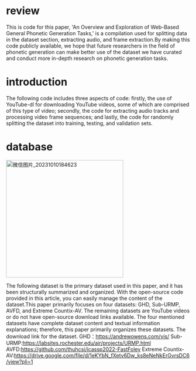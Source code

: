 # review
This is code for this paper, 'An Overview and Exploration of Web-Based General Phonetic Generation Tasks,' is a compilation used for splitting data in the dataset section, extracting audio, and frame extraction.By making this code publicly available, we hope that future researchers in the field of phonetic generation can make better use of the dataset we have curated and conduct more in-depth research on phonetic generation tasks.
# introduction
The following code includes three aspects of code: firstly, the use of YouTube-dl for downloading YouTube videos, some of which are comprised of this type of video; secondly, the code for extracting audio tracks and processing video frame sequences; and lastly, the code for randomly splitting the dataset into training, testing, and validation sets.
# database
<img width="320" alt="微信图片_20231010184623" src="https://github.com/stq5515/overviewcode/assets/115406395/92f3eace-f2b4-4482-b201-1f0f4ea8a6a4">

The following dataset is the primary dataset used in this paper, and it has been structurally summarized and organized. With the open-source code provided in this article, you can easily manage the content of the dataset.This paper primarily focuses on four datasets: GHD, Sub-URMP, AVFD, and Extreme Countix-AV. The remaining datasets are YouTube videos or do not have open-source download links available. The four mentioned datasets have complete dataset content and textual information explanations; therefore, this paper primarily organizes these datasets.
The download link for the dataset.
GHD：https://andrewowens.com/vis/
Sub-URMP:https://labsites.rochester.edu/air/projects/URMP.html
AVFD:https://github.com/thuhcsi/icassp2022-FastFoley
Extreme Countix-AV:https://drive.google.com/file/d/1eKYbN_fXetv6Dw_ks8eNeNkErGvrsDC6/view?pli=1
